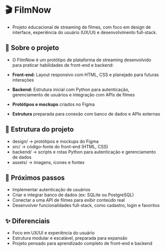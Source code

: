 # 🎬 FilmNow

- Projeto educacional de streaming de filmes, com foco em design de interface, experiência do usuário (UX/UI) e desenvolvimento full-stack.

## 📌 Sobre o projeto

- O FilmNow é um protótipo de plataforma de streaming desenvolvido para praticar habilidades de front-end e backend:

- **Front-end:** Layout responsivo com HTML, CSS e planejado para futuras interações
- **Backend:** Estrutura inicial com Python para autenticação, gerenciamento de usuários e integração com APIs de filmes
- **Protótipos e mockups** criados no Figma
- **Estrutura** preparada para conexão com banco de dados e APIs externas

## 📂 Estrutura do projeto

- design/ → protótipos e mockups do Figma
- src/ → código-fonte do front-end (HTML, CSS)
- backend/ → scripts e rotas Python para autenticação e gerenciamento de dados
- assets/ → imagens, ícones e fontes

## 🚀 Próximos passos

- Implementar autenticação de usuários
- Criar e integrar banco de dados (ex: SQLite ou PostgreSQL)
- Conectar a uma API de filmes para exibir conteúdo real
- Desenvolver funcionalidades full-stack, como cadastro, login e favoritos

## ✨ Diferenciais

- Foco em UX/UI e experiência do usuário
- Estrutura modular e escalável, preparada para expansão
- Projeto pensado para aprendizado completo de front-end e backend